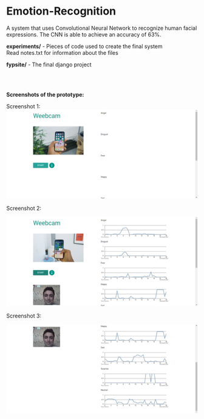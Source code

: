 # Emotion-Recognition
A system that uses Convolutional Neural Network to recognize human facial expressions.
The CNN is able to achieve an accuracy of 63%.

<b>experiments/</b> - Pieces of code used to create the final system<br>
Read notes.txt for information about the files

<b>fypsite/</b> - The final django project

<br>
<br>

<b>Screenshots of the prototype:</b>

Screenshot 1:
<img src="screenshots/image1.JPG"/>

Screenshot 2:

<img src="screenshots/image2.JPG"/>

Screenshot 3:

<img src="screenshots/image3.JPG"/>
